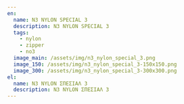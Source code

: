 ```yaml
---
en:
  name: N3 NYLON SPECIAL 3
  description: N3 NYLON SPECIAL 3
  tags:
    - nylon
    - zipper
    - no3
  image_main: /assets/img/n3_nylon_special_3.png
  image_150: /assets/img/n3_nylon_special_3-150x150.png
  image_300: /assets/img/n3_nylon_special_3-300x300.png
el:
  name: N3 NYLON ΣΠΕΣΙΑΛ 3
  description: N3 NYLON ΣΠΕΣΙΑΛ 3
---
```

